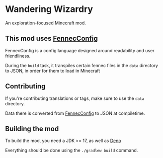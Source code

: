 # Wandering Wizardry
An exploration-focused Minecraft mod.

## This mod uses [FennecConfig](https://github.com/Oliver-makes-code/FennecConfig)
FennecConfig is a config language designed around readability and user friendliness.

During the `build` task, it transpiles certain fennec files in the `data` directory to JSON,
in order for them to load in Minecraft

## Contributing
If you're contributing translations or tags, make sure to use the `data` directory.

Data there is converted from [FennecConfig](https://github.com/Oliver-makes-code/FennecConfig) to JSON at compiletime.

## Building the mod
To build the mod, you need a JDK >= 17, as well as [Deno](https://deno.com/runtime)

Everything should be done using the `./gradlew build` command.
